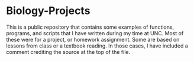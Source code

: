 # Biology-Projects
This is a public repository that contains some examples of functions, programs, and scripts that I have written during my time at UNC.
Most of these were for a project, or homework assignment. Some are based on lessons from class or a textbook reading. 
In those cases, I have included a comment crediting the source at the top of the file.
